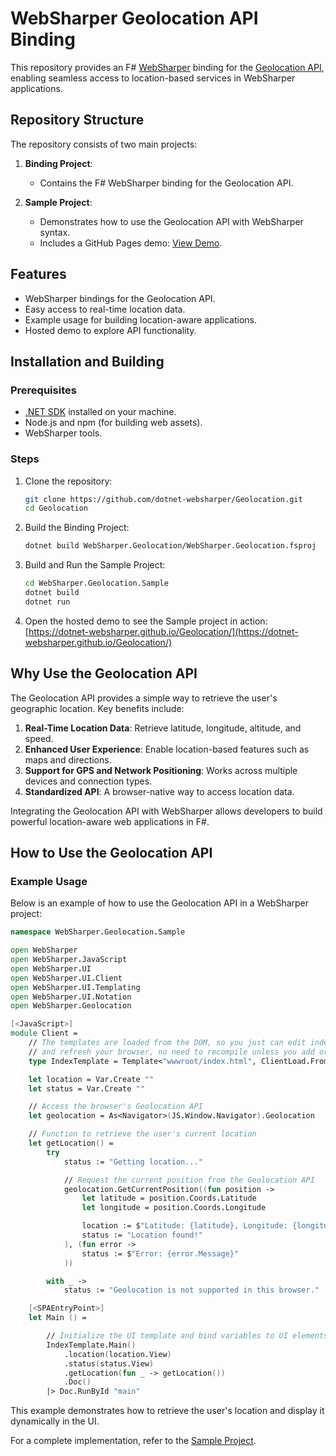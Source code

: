 # WebSharper Geolocation API Binding

This repository provides an F# [WebSharper](https://websharper.com/) binding for the [Geolocation API](https://developer.mozilla.org/en-US/docs/Web/API/Geolocation_API), enabling seamless access to location-based services in WebSharper applications.

## Repository Structure

The repository consists of two main projects:

1. **Binding Project**:

   - Contains the F# WebSharper binding for the Geolocation API.

2. **Sample Project**:
   - Demonstrates how to use the Geolocation API with WebSharper syntax.
   - Includes a GitHub Pages demo: [View Demo](https://dotnet-websharper.github.io/Geolocation/).

## Features

- WebSharper bindings for the Geolocation API.
- Easy access to real-time location data.
- Example usage for building location-aware applications.
- Hosted demo to explore API functionality.

## Installation and Building

### Prerequisites

- [.NET SDK](https://dotnet.microsoft.com/download) installed on your machine.
- Node.js and npm (for building web assets).
- WebSharper tools.

### Steps

1. Clone the repository:

   ```bash
   git clone https://github.com/dotnet-websharper/Geolocation.git
   cd Geolocation
   ```

2. Build the Binding Project:

   ```bash
   dotnet build WebSharper.Geolocation/WebSharper.Geolocation.fsproj
   ```

3. Build and Run the Sample Project:

   ```bash
   cd WebSharper.Geolocation.Sample
   dotnet build
   dotnet run
   ```

4. Open the hosted demo to see the Sample project in action:
   [https://dotnet-websharper.github.io/Geolocation/](https://dotnet-websharper.github.io/Geolocation/)

## Why Use the Geolocation API

The Geolocation API provides a simple way to retrieve the user's geographic location. Key benefits include:

1. **Real-Time Location Data**: Retrieve latitude, longitude, altitude, and speed.
2. **Enhanced User Experience**: Enable location-based features such as maps and directions.
3. **Support for GPS and Network Positioning**: Works across multiple devices and connection types.
4. **Standardized API**: A browser-native way to access location data.

Integrating the Geolocation API with WebSharper allows developers to build powerful location-aware web applications in F#.

## How to Use the Geolocation API

### Example Usage

Below is an example of how to use the Geolocation API in a WebSharper project:

```fsharp
namespace WebSharper.Geolocation.Sample

open WebSharper
open WebSharper.JavaScript
open WebSharper.UI
open WebSharper.UI.Client
open WebSharper.UI.Templating
open WebSharper.UI.Notation
open WebSharper.Geolocation

[<JavaScript>]
module Client =
    // The templates are loaded from the DOM, so you just can edit index.html
    // and refresh your browser, no need to recompile unless you add or remove holes.
    type IndexTemplate = Template<"wwwroot/index.html", ClientLoad.FromDocument>

    let location = Var.Create ""
    let status = Var.Create ""

    // Access the browser's Geolocation API
    let geolocation = As<Navigator>(JS.Window.Navigator).Geolocation

    // Function to retrieve the user's current location
    let getLocation() =
        try
            status := "Getting location..."

            // Request the current position from the Geolocation API
            geolocation.GetCurrentPosition((fun position ->
                let latitude = position.Coords.Latitude
                let longitude = position.Coords.Longitude

                location := $"Latitude: {latitude}, Longitude: {longitude}"
                status := "Location found!"
            ), (fun error ->
                status := $"Error: {error.Message}"
            ))

        with _ ->
            status := "Geolocation is not supported in this browser."

    [<SPAEntryPoint>]
    let Main () =

        // Initialize the UI template and bind variables to UI elements
        IndexTemplate.Main()
            .location(location.View)
            .status(status.View)
            .getLocation(fun _ -> getLocation())
            .Doc()
        |> Doc.RunById "main"

```

This example demonstrates how to retrieve the user's location and display it dynamically in the UI.

For a complete implementation, refer to the [Sample Project](https://dotnet-websharper.github.io/Geolocation/).
